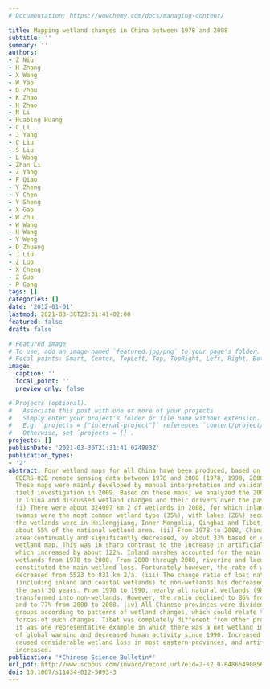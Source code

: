 ```yaml
---
# Documentation: https://wowchemy.com/docs/managing-content/

title: Mapping wetland changes in China between 1978 and 2008
subtitle: ''
summary: ''
authors:
- Z Niu
- H Zhang
- X Wang
- W Yao
- D Zhou
- K Zhao
- H Zhao
- N Li
- Huabing Huang
- C Li
- J Yang
- C Liu
- S Liu
- L Wang
- Zhan Li
- Z Yang
- F Qiao
- Y Zheng
- Y Chen
- Y Sheng
- X Gao
- W Zhu
- W Wang
- H Wang
- Y Weng
- D Zhuang
- J Liu
- Z Luo
- X Cheng
- Z Guo
- P Gong
tags: []
categories: []
date: '2012-01-01'
lastmod: 2021-03-30T23:31:41+02:00
featured: false
draft: false

# Featured image
# To use, add an image named `featured.jpg/png` to your page's folder.
# Focal points: Smart, Center, TopLeft, Top, TopRight, Left, Right, BottomLeft, Bottom, BottomRight.
image:
  caption: ''
  focal_point: ''
  preview_only: false

# Projects (optional).
#   Associate this post with one or more of your projects.
#   Simply enter your project's folder or file name without extension.
#   E.g. `projects = ["internal-project"]` references `content/project/deep-learning/index.md`.
#   Otherwise, set `projects = []`.
projects: []
publishDate: '2021-03-30T21:31:41.024883Z'
publication_types:
- '2'
abstract: Four wetland maps for all China have been produced, based on Landsat and
  CBERS-02B remote sensing data between 1978 and 2008 (1978, 1990, 2000 and 2008).
  These maps were mainly developed by manual interpretation and validated by substantial
  field investigation in 2009. Based on these maps, we analyzed the 2008 wetland distribution
  in China and discussed wetland changes and their drivers over the past 30 years.
  (i) There were about 324097 km 2 of wetlands in 2008, for which inland marshes or
  swamps were the most common wetland type (35%), with lakes (26%) second. Most of
  the wetlands were in Heilongjiang, Inner Mongolia, Qinghai and Tibet, occupying
  about 55% of the national wetland area. (ii) From 1978 to 2008, China's wetland
  area continually and significantly decreased, by about 33% based on changes in the
  wetland map. This was in sharp contrast to the increase in artificial wetlands,
  which increased by about 122%. Inland marshes accounted for the main loss of total
  wetlands from 1978 to 2000. From 2000 through 2008, riverine and lacustrine wetlands
  constituted the main wetland loss. Fortunately however, the rate of wetland loss
  decreased from 5523 to 831 km 2/a. (iii) The change ratio of lost natural wetlands
  (including inland and coastal wetlands) to non-wetlands has decreased slightly over
  the past 30 years. From 1978 to 1990, nearly all natural wetlands (98%) lost were
  transformed into non-wetlands. However, the ratio declined to 86% from 1990 to 2000,
  and to 77% from 2000 to 2008. (iv) All Chinese provinces were divided into three
  groups according to patterns of wetland changes, which could relate to the driving
  forces of such changes. Tibet was completely different from other provinces, as
  it was one representative example in which there was a net wetland increase, because
  of global warming and decreased human activity since 1990. Increased economic development
  caused considerable wetland loss in most eastern provinces, and artificial wetlands
  increased.
publication: '*Chinese Science Bulletin*'
url_pdf: http://www.scopus.com/inward/record.url?eid=2-s2.0-84865490856&partnerID=MN8TOARS
doi: 10.1007/s11434-012-5093-3
---
```

